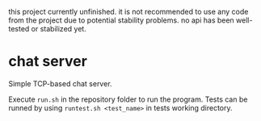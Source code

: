 this project currently unfinished. it is not recommended to use any code from
the project due to potential stability problems. no api has been well-tested or 
stabilized yet.

# chat server
Simple TCP-based chat server.

Execute `run.sh` in the repository folder to run the program. Tests can be
runned by using `runtest.sh <test_name>` in tests working directory.
